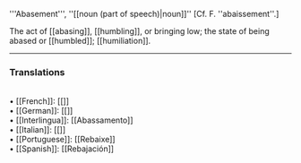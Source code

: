 '''Abasement''', ''[[noun (part of speech)|noun]]'' [Cf. F. ''abaissement''.]

The act of [[abasing]], [[humbling]], or bringing low; the state of being abased or [[humbled]]; [[humiliation]].

 <HR> <P> <H3>Translations</H3><BR>• [[French]]: [[]]<BR>• [[German]]: [[]]<BR>• [[Interlingua]]: [[Abassamento]]<BR>• [[Italian]]: [[]]<BR>• [[Portuguese]]: [[Rebaixe]]<BR>• [[Spanish]]: [[Rebajación]]<BR>